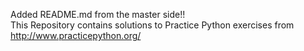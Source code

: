 Added README.md from the master side!!<br />
This Repository contains solutions to Practice Python exercises from http://www.practicepython.org/
